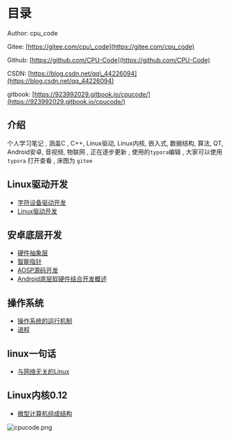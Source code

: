 # 目录

Author: cpu\_code

Gitee: [https://gitee.com/cpu\_code](https://gitee.com/cpu_code)

Github: [https://github.com/CPU-Code](https://github.com/CPU-Code)

CSDN: [https://blog.csdn.net/qq\_44226094](https://blog.csdn.net/qq_44226094)

gitbook: [https://923992029.gitbook.io/cpucode/](https://923992029.gitbook.io/cpucode/)

## 介绍

个人学习笔记 , 涵盖C , C++, Linux驱动, Linux内核, 嵌入式, 数据结构, 算法, QT, Android安卓, 音视频, 物联网 , 正在逐步更新 , 使用的`typora`编辑 , 大家可以使用 `typora` 打开查看 , 床图为 `gitee`

## Linux驱动开发 <a id="linux_driver"></a>

* [字符设备驱动开发](linux_driver/character_device_driver.md)
* [Linux驱动开发](linux_driver/linux_driver.md)

## 安卓底层开发 <a id="android_bottom"></a>

* [硬件抽象层](android_bottom/hardware_abstraction_layer/)
* [智能指针](android_bottom/smart_pointer.md)
* [AOSP源码开发](android_bottom/aosp.md)
* [Android底层软硬件结合开发概述](android_bottom/summary.md)

## 操作系统 <a id="operating_system"></a>

* [操作系统的运行机制](operating_system/operat_mechanism.md)
* [进程](operating_system/process.md)

## linux一句话 <a id="linux_in_a_word"></a>

* [与网络无关的Linux](linux_in_a_word/network_indepen.md)

## Linux内核0.12 <a id="linux_kernel_0_12"></a>

* [微型计算机组成结构](linux_kernel_0_12/computer_composition.md)

![cpucode.png](https://s1.ax1x.com/2020/06/18/Nnpxmj.png)

